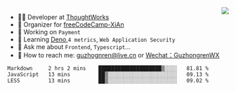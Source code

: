 <img align="right" src="https://github-readme-stats.vercel.app/api?username=guzhongren&show_icons=true&icon_color=805AD5&text_color=000&bg_color=ffffff&hide_title=true" />

- 👨‍💻  Developer at [ThoughtWorks](https://thoughtworks.com)
- 🏢 Organizer for [freeCodeCamp-XiAn](https://github.com/orgs/freeCodeCamp-XiAn)
- 🔭 Working on `Payment`
- 🌱 Learning [Deno](https://deno.land/),`4 metrics`,  `Web Application Security`
- 💬 Ask me about `Frontend`, `Typescript`...
- 🔎 How to reach me: [guzhognren@live.cn](guzhognren@live.cn) or [Wechat：GuzhongrenWX]()

<!--START_SECTION:waka-->
```text
Markdown     2 hrs 2 mins    ████████████████████▒░░░░   81.81 % 
JavaScript   13 mins         ██▒░░░░░░░░░░░░░░░░░░░░░░   09.13 % 
LESS         13 mins         ██▒░░░░░░░░░░░░░░░░░░░░░░   09.02 % 
```
<!--END_SECTION:waka-->

